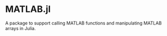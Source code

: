 MATLAB.jl
==========

A package to support calling MATLAB functions and manipulating MATLAB arrays in Julia.
